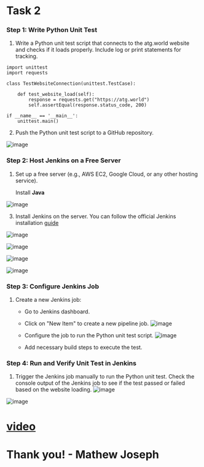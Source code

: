 # Task 2

### Step 1: Write Python Unit Test

1. Write a Python unit test script that connects to the atg.world website and checks if it loads properly. Include log or print statements for tracking.

```
import unittest
import requests

class TestWebsiteConnection(unittest.TestCase):

    def test_website_load(self):
        response = requests.get("https://atg.world")
        self.assertEqual(response.status_code, 200)

if __name__ == '__main__':
    unittest.main()

```

2. Push the Python unit test script to a GitHub repository.

![image](https://github.com/pythonkid2/DevOps-Practice/assets/100591950/fdbfd371-154f-4180-bf81-5e1a7605af0c)


### Step 2: Host Jenkins on a Free Server

1. Set up a free server (e.g., AWS EC2, Google Cloud, or any other hosting service).

   Install **Java**
   
![image](https://github.com/pythonkid2/DevOps-Practice/assets/100591950/4d146df2-cae1-4eed-ae41-715077259fcf)

   
3. Install Jenkins on the server. You can follow the official Jenkins installation [guide](https://www.jenkins.io/doc/book/installing/linux/#debianubuntu)
   
![image](https://github.com/pythonkid2/DevOps-Practice/assets/100591950/f3fea253-e0a4-42f7-814f-556d61f21382)

![image](https://github.com/pythonkid2/DevOps-Practice/assets/100591950/39b735aa-4b71-461b-aa78-916f9aaba603)

![image](https://github.com/pythonkid2/DevOps-Practice/assets/100591950/877f7654-b951-410b-b36d-f83a1d88ab06)

![image](https://github.com/pythonkid2/DevOps-Practice/assets/100591950/e01ecd6f-fd0d-4dcf-9e02-aea09502ee38)


### Step 3: Configure Jenkins Job
1. Create a new Jenkins job:
   - Go to Jenkins dashboard.
   - Click on "New Item" to create a new pipeline job.
     ![image](https://github.com/pythonkid2/DevOps-Practice/assets/100591950/1d6fddd3-7f88-4a07-b346-61467ccc1a1a)

   - Configure the job to run the Python unit test script.
   ![image](https://github.com/pythonkid2/DevOps-Practice/assets/100591950/72873b40-fa99-4705-8ce6-7815596e6235)

   - Add necessary build steps to execute the test.


### Step 4: Run and Verify Unit Test in Jenkins

1. Trigger the Jenkins job manually to run the Python unit test.
Check the console output of the Jenkins job to see if the test passed or failed based on the website loading.
![image](https://github.com/pythonkid2/DevOps-Practice/assets/100591950/89ccb462-94c1-41fc-b916-38a70c208093)


![image](https://github.com/pythonkid2/DevOps-Practice/assets/100591950/0199442d-4c21-4f51-bb2d-6c6251ab689c)

# [video](https://screenrec.com/share/iJLwu8C5qm)

# Thank you! - Mathew Joseph 
